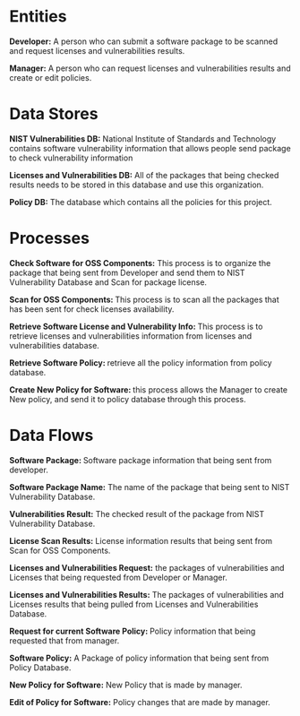 <h1>Entities</h1>
<p><b>Developer:</b> A person who can submit a software package to be scanned and request licenses and vulnerabilities results.</p>
<p><b>Manager:</b> A person who can request licenses and vulnerabilities results and create or edit policies.</p>
<h1>Data Stores</h1>
<p><b>NIST Vulnerabilities DB:</b> National Institute of Standards and Technology contains software vulnerability information that allows people send package to check vulnerability information</p>
<p><b>Licenses and Vulnerabilities DB:</b> All of the packages that being checked results needs to be stored in this database and use this organization.</p>
<p><b>Policy DB:</b> The database which contains all the policies for this project.</p>
<h1>Processes</h1>
<p><b>Check Software for OSS Components:</b> This process is to organize the package that being sent from Developer and send them to NIST Vulnerability Database and Scan for package license. </p>
<p><b>Scan for OSS Components: </b>This process is to scan all the packages that has been sent for check licenses availability. </p>
<p><b>Retrieve Software License and Vulnerability Info: </b>This process is to retrieve licenses and vulnerabilities information from licenses and vulnerabilities database. </p>
<p><b>Retrieve Software Policy: </b>retrieve all the policy information from policy database. </p>
<p><b>Create New Policy for Software: </b>this process allows the Manager to create New policy, and send it to  policy database through this process. </p>
<h1>Data Flows</h1>
<p><b>Software Package: </b>Software package information that being sent from developer.</p>
<p><b>Software Package Name:</b> The name of the package that being sent to NIST Vulnerability Database.</p>
<p><b>Vulnerabilities Result:</b> The checked result of the package from NIST Vulnerability Database.</p>
<p><b>License Scan Results:</b> License information results that being sent from Scan for OSS Components.</p>
<p><b>Licenses and Vulnerabilities Request:</b> the packages of  vulnerabilities and Licenses that being requested from Developer or Manager.</p>
<p><b>Licenses and Vulnerabilities Results:</b> The packages of vulnerabilities and Licenses results that being pulled from Licenses and Vulnerabilities Database.</p>
<p><b>Request for current Software Policy: </b> Policy information that being requested that from manager.</p>
<p><b>Software Policy:</b> A Package of policy information that being sent from Policy Database.</p>
<p><b>New Policy for Software:</b> New Policy that is made by manager.</p>
<p><b>Edit of Policy for Software:</b> Policy changes that are made by manager.</p>

